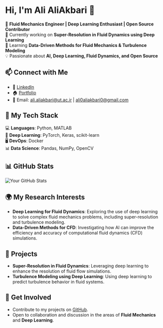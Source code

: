 # Hi, I'm **Ali AliAkbari** 👋  
🚀 **Fluid Mechanics Engineer | Deep Learning Enthusiast | Open Source Contributor**  
🔭 Currently working on **Super-Resolution in Fluid Dynamics using Deep Learning**  
🌱 Learning **Data-Driven Methods for Fluid Mechanics & Turbulence Modeling**  
💡 Passionate about **AI, Deep Learning, Fluid Dynamics, and Open Source**

## 📫 Connect with Me  
- 💼 [LinkedIn](http://linkedin.com/in/ali-aliakbari-602227167)  
- 🏠 [Portfolio](https://ali-aliakbari.github.io/)  
- 📧 Email: [ali.aliakbari@ut.ac.ir](mailto:ali.aliakbari@ut.ac.ir) | [ali0aliakbari0@gmail.com](mailto:ali0aliakbari0@gmail.com)

## 🚀 My Tech Stack  
💻 **Languages**: Python, MATLAB  
🔬 **Deep Learning**: PyTorch, Keras, scikit-learn  
🖥️ **DevOps**: Docker  
📊 **Data Science**: Pandas, NumPy, OpenCV  

## 📊 GitHub Stats  
![Your GitHub Stats](https://github-readme-stats.vercel.app/api?username=Ali-AliAkbari&show_icons=true&theme=radical)

## 🌍 My Research Interests  
- **Deep Learning for Fluid Dynamics**: Exploring the use of deep learning to solve complex fluid mechanics problems, including super-resolution and turbulence modeling.
- **Data-Driven Methods for CFD**: Investigating how AI can improve the efficiency and accuracy of computational fluid dynamics (CFD) simulations.

## 🧰 Projects  
- **Super-Resolution in Fluid Dynamics**: Leveraging deep learning to enhance the resolution of fluid flow simulations.
- **Turbulence Modeling using Deep Learning**: Using deep learning to predict turbulence behavior in fluid systems.

## 🔗 Get Involved  
- Contribute to my projects on [GitHub](https://github.com/Ali-AliAkbari).
- Open to collaboration and discussion in the areas of **Fluid Mechanics** and **Deep Learning**.
